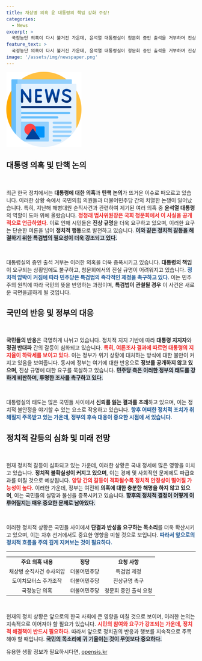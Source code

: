 ```yaml
---
title: 채상병 의혹 윤 대통령의 책임 강화 주장!
categories:
  - News
excerpt: >
  국정농단 의혹이 다시 불거진 가운데, 윤석열 대통령실이 청문회 증인 출석을 거부하며 진상규명을 방해했다. 탄핵 소추 발의 요청이 거세지는 상황에서 민주당은 특검법 통과의 필요성을 강조하고 있다. 
feature_text: >
  국정농단 의혹이 다시 불거진 가운데, 윤석열 대통령실이 청문회 증인 출석을 거부하며 진상규명을 방해했다. 탄핵 소추 발의 요청이 거세지는 상황에서 민주당은 특검법 통과의 필요성을 강조하고 있다. 
image: '/assets/img/newspaper.png'
---
```


<p><img src="/assets/img/newspaper.png" alt="kimp 속보" /></p>

<h2 data-ke-size="size26">대통령 의혹 및 탄핵 논의</h2>

<p data-ke-size="size16">&nbsp;</p>

<p>최근 한국 정치에서는 <strong>대통령에 대한 의혹</strong>과 <strong>탄핵 논의</strong>가 뜨거운 이슈로 떠오르고 있습니다. 이러한 상황 속에서 국민의힘 의원들과 더불어민주당 간의 치열한 논쟁이 일어났습니다. 특히, 지난해 해병대원 순직사건과 관련하여 제기된 여러 의혹 중 <strong>윤석열 대통령</strong>의 역할이 도마 위에 올랐습니다. <b><span style="color: #ee2323;">정청래 법사위원장은 국회 청문회에서 이 사실을 공개적으로 언급하였다.</span></b> 이로 인해 시민들은 <strong>진상 규명</strong>을 더욱 요구하고 있으며, 이러한 요구는 단순한 여론을 넘어 <strong>정치적 행동</strong>으로 발전하고 있습니다. <b><span style="background-color: #21538527;">이와 같은 정치적 갈등을 해결하기 위한 특검법의 필요성이 더욱 강조되고 있다.</span></b> </p>

<p data-ke-size="size16">&nbsp;</p>

<p>대통령실의 증인 출석 거부는 이러한 의혹을 더욱 증폭시키고 있습니다. <strong>대통령의 책임</strong>이 요구되는 상황임에도 불구하고, 청문회에서의 진실 규명이 어려워지고 있습니다. <b><span style="color: #1a5490;">정치적 압박이 커짐에 따라 민주당은 특검법의 즉각적인 제정을 촉구하고 있다.</span></b> 이는 민주주의 원칙에 따라 국민의 뜻을 반영하는 과정이며, <strong>특검법이 관철될 경우</strong> 이 사건은 새로운 국면을迎하게 될 것입니다.</p>

<h2 data-ke-size="size26">국민의 반응 및 정부의 대응</h2>

<p data-ke-size="size16">&nbsp;</p>

<p><strong>국민들의 반응</strong>은 극명하게 나뉘고 있습니다. 정치적 지지 기반에 따라 <strong>대통령 지지자</strong>와 <strong>정권 반대파</strong> 간의 갈등이 심화되고 있습니다. <b><span style="color: #ee2323;">특히, 여론조사 결과에 따르면 대통령의 지지율이 하락세를 보이고 있다.</span></b> 이는 정부가 위기 상황에 대처하는 방식에 대한 불만이 커지고 있음을 보여줍니다. 동시에 정부는 여기에 대한 반응으로 <strong>정보를 공개하지 않고 있으며</strong>, 진상 규명에 대한 요구를 묵살하고 있습니다. <b><span style="background-color: #21538527;">민주당 측은 이러한 정부의 태도를 강하게 비판하며, 투명한 조사를 촉구하고 있다.</span></b> </p>

<p data-ke-size="size16">&nbsp;</p>

<p>대통령실의 태도는 많은 국민들 사이에서 <strong>신뢰를 잃는 결과를 초래</strong>하고 있으며, 이는 정치적 불안정을 야기할 수 있는 요소로 작용하고 있습니다. <b><span style="color: #1a5490;">향후 어떠한 정치적 조치가 취해질지 주목받고 있는 가운데, 정부의 후속 대응이 중요한 시점에 서 있습니다.</span></b></p>

<h2 data-ke-size="size26">정치적 갈등의 심화 및 미래 전망</h2>

<p data-ke-size="size16">&nbsp;</p>

<p>현재 정치적 갈등이 심화되고 있는 가운데, 이러한 상황은 국내 정세에 많은 영향을 미치고 있습니다. <strong>정치적 불확실성이 커지고 있으며</strong>, 이는 경제 및 사회적인 문제에도 파급효과를 미칠 것으로 예상됩니다. <b><span style="color: #ee2323;">양당 간의 갈등이 격화될수록 정치적 안정성이 떨어질 가능성이 높다.</span></b> 이러한 가운데, 정부는 여전히 <strong>의혹에 대한 충분한 해명을 하지 않고 있으며</strong>, 이는 국민들의 실망과 불신을 증폭시키고 있습니다. <b><span style="background-color: #21538527;">향후의 정치적 결정이 어떻게 이루어질지는 매우 중요한 문제로 남아있다.</span></b></p>

<p data-ke-size="size16">&nbsp;</p>

<p>이러한 정치적 상황은 국민들 사이에서 <strong>단결과 반성을 요구하는 목소리</strong>를 더욱 확산시키고 있으며, 이는 차후 선거에서도 중요한 영향을 미칠 것으로 보입니다. <b><span style="color: #1a5490;">따라서 앞으로의 정치적 흐름을 주의 깊게 지켜보는 것이 필요하다.</span></b></p>

<hr />

<table style="width: 100%; border-collapse: collapse;">
    <tr>
        <td style="text-align: center; height: 17px;"><b>주요 의혹 내용</b></td>
        <td style="text-align: center; height: 17px;"><b>정당</b></td>
        <td style="text-align: center; height: 17px;"><b>요청 사항</b></td>
    </tr>
    <tr>
        <td style="text-align: center; height: 17px;">채상병 순직사건 수사외압</td>
        <td style="text-align: center; height: 17px;">더불어민주당</td>
        <td style="text-align: center; height: 17px;">특검법 제정</td>
    </tr>
    <tr>
        <td style="text-align: center; height: 17px;">도이치모터스 주가조작</td>
        <td style="text-align: center; height: 17px;">더불어민주당</td>
        <td style="text-align: center; height: 17px;">진상규명 촉구</td>
    </tr>
    <tr>
        <td style="text-align: center; height: 17px;">국정농단 의혹</td>
        <td style="text-align: center; height: 17px;">더불어민주당</td>
        <td style="text-align: center; height: 17px;">청문회 증인 출석 요청</td>
    </tr>
</table>

<p data-ke-size="size16">&nbsp;</p>

<p>현재의 정치 상황은 앞으로의 한국 사회에 큰 영향을 미칠 것으로 보이며, 이러한 논의는 지속적으로 이어져야 할 필요가 있습니다. <b><span style="color: #ee2323;">시민의 참여와 요구가 강조되는 가운데, 정치적 해결책이 반드시 필요하다.</span></b> 따라서 앞으로 정치권의 반응과 행보를 지속적으로 주목해야 할 때입니다. <b><span style="background-color: #21538527;">국민의 목소리에 귀 기울이는 것이 무엇보다 중요하다.</span></b></p>
유용한 생활 정보가 필요하시다면, <a href="https://opensis.kr" rel="dofollow">opensis.kr</a>


